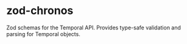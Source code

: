 # zod-chronos
Zod schemas for the Temporal API. Provides type-safe validation and parsing for Temporal objects.
